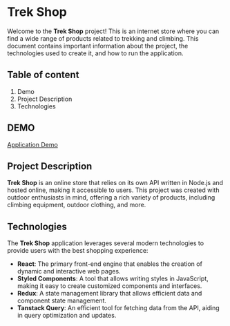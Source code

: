 # Trek Shop

Welcome to the **Trek Shop** project! This is an internet store where you can find a wide range of products related to trekking and climbing. This document contains important information about the project, the technologies used to create it, and how to run the application.

## Table of content
1. Demo
2. Project Description
3. Technologies

## DEMO
[Application Demo](https://mizdebski77.github.io/Trek-Shop/)

## Project Description

**Trek Shop** is an online store that relies on its own API written in Node.js and hosted online, making it accessible to users. This project was created with outdoor enthusiasts in mind, offering a rich variety of products, including climbing equipment, outdoor clothing, and more.

## Technologies

The **Trek Shop** application leverages several modern technologies to provide users with the best shopping experience:

- **React**: The primary front-end engine that enables the creation of dynamic and interactive web pages.
- **Styled Components**: A tool that allows writing styles in JavaScript, making it easy to create customized components and interfaces.
- **Redux**: A state management library that allows efficient data and component state management.
- **Tanstack Query**: An efficient tool for fetching data from the API, aiding in query optimization and updates.

